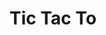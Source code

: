 <html>
    <head>
    </head>
    <body>
      <h1> Tic Tac To </h1>
      <!-- React -->
      <div id="tic_container"></div>
      <script src="https://unpkg.com/react@17/umd/react.development.js" crossorigin></script>
      <script src="https://unpkg.com/react-dom@17/umd/react-dom.development.js" crossorigin></script>
      <script src="tic-tac-toe.js"></script>
    </body>
</html>
